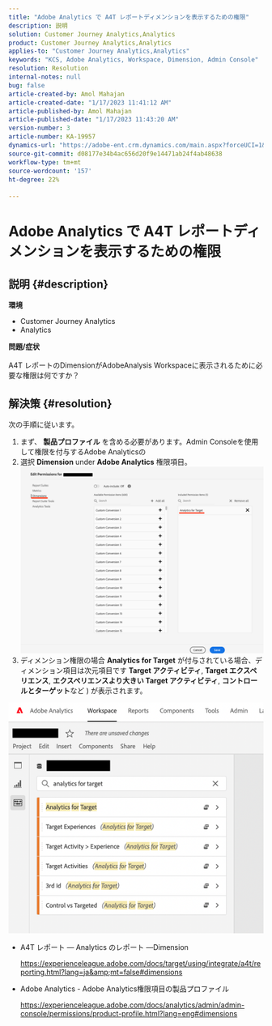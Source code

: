 ```yaml
---
title: "Adobe Analytics で A4T レポートディメンションを表示するための権限"
description: 説明
solution: Customer Journey Analytics,Analytics
product: Customer Journey Analytics,Analytics
applies-to: "Customer Journey Analytics,Analytics"
keywords: "KCS, Adobe Analytics, Workspace, Dimension, Admin Console"
resolution: Resolution
internal-notes: null
bug: false
article-created-by: Amol Mahajan
article-created-date: "1/17/2023 11:41:12 AM"
article-published-by: Amol Mahajan
article-published-date: "1/17/2023 11:43:20 AM"
version-number: 3
article-number: KA-19957
dynamics-url: "https://adobe-ent.crm.dynamics.com/main.aspx?forceUCI=1&pagetype=entityrecord&etn=knowledgearticle&id=a94a6dd4-5b96-ed11-aad1-6045bd006b3d"
source-git-commit: d08177e34b4ac656d20f9e14471ab24f4ab48638
workflow-type: tm+mt
source-wordcount: '157'
ht-degree: 22%

---
```


# Adobe Analytics で A4T レポートディメンションを表示するための権限

## 説明 {#description}

<b>環境</b>
- Customer Journey Analytics
- Analytics



<b>問題/症状</b><br><br>A4T レポートのDimensionがAdobeAnalysis Workspaceに表示されるために必要な権限は何ですか？<br>

## 解決策 {#resolution}

次の手順に従います。
1. まず、 <b>製品プロファイル</b> を含める必要があります。Admin Consoleを使用して権限を付与するAdobe Analyticsの
2. 選択 <b>Dimension</b> under <b>Adobe Analytics</b> 権限項目。\
   ![](assets/123b13c2-bb08-ed11-82e4-00224809a4ae.png)
3. ディメンション権限の場合 <b>Analytics for Target</b> が付与されている場合、ディメンション項目は次元項目です <b>Target アクティビティ</b>, <b>Target エクスペリエンス</b>, <b>エクスペリエンスより大きい Target アクティビティ</b>, <b>コントロールとターゲット</b>など ) が表示されます。


![](assets/8b0bbd95-f4f5-ec11-bb3d-000d3a5b0d3b.png)

- A4T レポート — Analytics のレポート —Dimension

   https://experienceleague.adobe.com/docs/target/using/integrate/a4t/reporting.html?lang=ja&amp;mt=false#dimensions
- Adobe Analytics - Adobe Analytics権限項目の製品プロファイル

   https://experienceleague.adobe.com/docs/analytics/admin/admin-console/permissions/product-profile.html?lang=eng#dimensions

